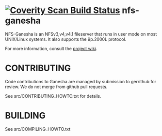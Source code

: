 [![Coverity Scan Build Status](https://scan.coverity.com/projects/2187/badge.svg)](https://scan.coverity.com/projects/2187)
nfs-ganesha
===========

NFS-Ganesha is an NFSv3,v4,v4.1 fileserver that runs in user mode on most UNIX/Linux systems.  It also supports the 9p.2000L protocol.

For more information, consult the [project wiki](https://github.com/nfs-ganesha/nfs-ganesha/wiki).

# CONTRIBUTING

Code contributions to Ganesha are managed by submission to gerrithub for review. We do not merge from github pull requests.

See src/CONTRIBUTING_HOWTO.txt for details.

# BUILDING

See src/COMPILING_HOWTO.txt
